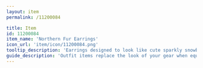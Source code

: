 ```yaml
---
layout: item
permalink: /11200084

title: Item
id: 11200084
item_name: 'Northern Fur Earrings'
icon_url: 'item/icon/11200084.png'
tooltip_description: 'Earrings designed to look like cute sparkly snowballs.'
guide_description: 'Outfit items replace the look of your gear when equipped.'
---
```

